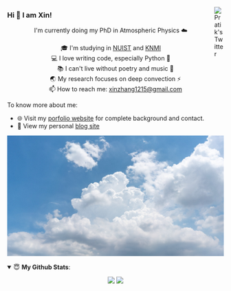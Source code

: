 <a href="https://twitter.com/zhangxin_dawn" target="_blank" rel="nofollow"><img align="right" alt="Pratik's Twitter" width="22px" src="https://cdn.jsdelivr.net/npm/simple-icons@v3/icons/twitter.svg" /></a>

### Hi 👋 I am Xin! 

<p align="center">
  I'm currently doing my PhD in Atmospheric Physics ☁️
  <br>
  <br>
    🎓 I'm studying in <a href="https://en.wikipedia.org/wiki/Nanjing_University_of_Information_Science_and_Technology">NUIST</a> and <a href="http://www.knmi.nl/">KNMI</a>
  <br>
  💻 I love writing code, especially Python 🐍
  <br>
  📚 I can't live without poetry and music 🎸
  <br>
  🌏 My research focuses on deep convection ⚡
  <br>
  📫 How to reach me: <a href="mailto: xinzhang1215@gmail.com">xinzhang1215@gmail.com</a>
</p>
To know more about me:

- 🌐 Visit my [porfolio website](https://dreambooker.site/about/) for complete background and contact.
- 👋 View my personal [blog site](https://dreambooker.site/)

![cloud](https://github.com/zxdawn/zxdawn/blob/main/imgs/cloud.jpg)


<details open>
 <summary> 😇 <b>My Github Stats</b>: </summary>

<p align = "center">
  <img src = "https://github-readme-stats.vercel.app/api?username=zxdawn&show_icons=true&line_height=27">
  <img src = "https://github-readme-stats.vercel.app/api/top-langs/?username=zxdawn&hide=css,java,html">
</p>

